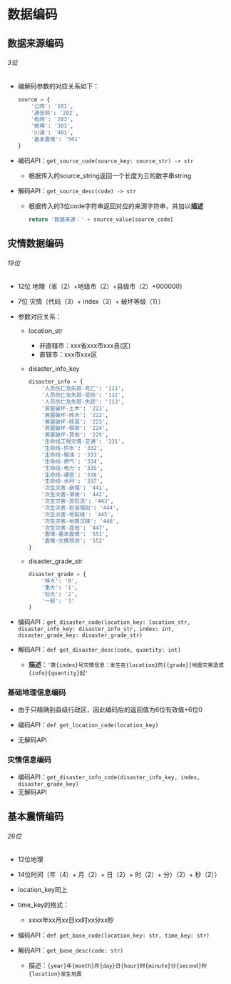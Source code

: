 # 数据编码

## 数据来源编码

###### 3位

- 编解码参数的对应关系如下：

  ```py
  source = {
      '公网': '101',
      '通信网': '202',
      '电网': '203',
      '微博': '301',
      '川滇': '401',
      '基本震情': '501'
  }
  ```

- 编码API：`get_source_code(source_key: source_str) -> str`

  - 根据传入的source_string返回一个长度为三的数字串string

- 解码API：`get_source_desc(code) -> str`

  - 根据传入的3位code字符串返回对应的来源字符串，并加以**描述**

    ```py
    return '数据来源：' + source_value[source_code]
    ```

## 灾情数据编码

###### 19位

- 12位 地理（省（2）+地级市（2）+县级市（2）+000000）
- 7位 灾情（代码（3）+ index（3）+ 破坏等级（1））

- 参数对应关系：

  - location_str
    - 非直辖市：xxx省xxx市xxx县(区)
    - 直辖市：xxx市xxx区

  - disaster_info_key

    ```py
    disaster_info = {
        '人员伤亡及失踪-死亡': '111',
        '人员伤亡及失踪-受伤': '112',
        '人员伤亡及失踪-失踪': '113',
        '房屋破坏-土木': '221',
        '房屋破坏-砖木': '222',
        '房屋破坏-砖混': '223',
        '房屋破坏-框架': '224',
        '房屋破坏-其他': '225',
        '生命线工程灾情-交通': '331',
        '生命线-供水': '332',
        '生命线-输油': '333',
        '生命线-燃气': '334',
        '生命线-电力': '335',
        '生命线-通信': '336',
        '生命线-水利': '337',
        '次生灾害-崩塌': '441',
        '次生灾害-滑坡': '442',
        '次生灾害-泥石流': '443',
        '次生灾害-岩溶塌陷': '444',
        '次生灾害-地裂缝': '445',
        '次生灾害-地面沉降': '446',
        '次生灾害-其他': '447',
        '震情-基本震情': '551',
        '震情-灾情预测': '552'
    }
    ```

  - disaster_grade_str

    ```py
    disaster_grade = {
        '特大': '0',
        '重大': '1',
        '较大': '2',
        '一般': '3'
    }
    ```

- 编码API：`get_disaster_code(location_key: location_str, disaster_info_key: disaster_info_str, index: int, disaster_grade_key: disaster_grade_str)`

- 解码API：`def get_disaster_desc(code, quantity: int)`

  - **描述**：`'第{index}号灾情信息：发生在{location}的[{grade}]地震灾害造成{info}{quantity}起'`

### 基础地理信息编码

- 由于只精确到县级行政区，因此编码后的返回值为6位有效值+6位0

- 编码API：`def get_location_code(location_key)`
- 无解码API

### 灾情信息编码

- 编码API：`get_disaster_info_code(disaster_info_key, index, disaster_grade_key)`
- 无解码API

## 基本震情编码

###### 26位

- 12位地理
- 14位时间（年（4）+ 月（2）+ 日（2）+ 时（2）+ 分）（2）+ 秒（2））

- location_key同上
- time_key的格式：
  - xxxx年xx月xx日xx时xx分xx秒

- 编码API：`def get_base_code(location_key: str, time_key: str)`
- 解码API：`get_base_desc(code: str)`
  - 描述：`{year}年{month}月{day}日{hour}时{minute}分{second}秒{location}发生地震`

